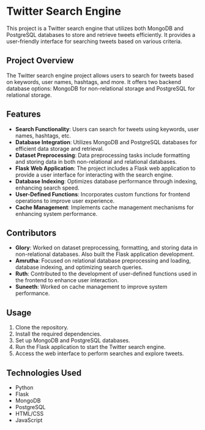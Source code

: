 # Twitter Search Engine

This project is a Twitter search engine that utilizes both MongoDB and PostgreSQL databases to store and retrieve tweets efficiently. It provides a user-friendly interface for searching tweets based on various criteria.

## Project Overview

The Twitter search engine project allows users to search for tweets based on keywords, user names, hashtags, and more. It offers two backend database options: MongoDB for non-relational storage and PostgreSQL for relational storage.

## Features

- **Search Functionality**: Users can search for tweets using keywords, user names, hashtags, etc.
- **Database Integration**: Utilizes MongoDB and PostgreSQL databases for efficient data storage and retrieval.
- **Dataset Preprocessing**: Data preprocessing tasks include formatting and storing data in both non-relational and relational databases.
- **Flask Web Application**: The project includes a Flask web application to provide a user interface for interacting with the search engine.
- **Database Indexing**: Optimizes database performance through indexing, enhancing search speed.
- **User-Defined Functions**: Incorporates custom functions for frontend operations to improve user experience.
- **Cache Management**: Implements cache management mechanisms for enhancing system performance.

## Contributors

- **Glory**: Worked on dataset preprocessing, formatting, and storing data in non-relational databases. Also built the Flask application development.
- **Amrutha**: Focused on relational database preprocessing and loading, database indexing, and optimizing search queries.
- **Ruth**: Contributed to the development of user-defined functions used in the frontend to enhance user interaction.
- **Suneeth**: Worked on cache management to improve system performance.

## Usage

1. Clone the repository.
2. Install the required dependencies.
3. Set up MongoDB and PostgreSQL databases.
4. Run the Flask application to start the Twitter search engine.
5. Access the web interface to perform searches and explore tweets.

## Technologies Used

- Python
- Flask
- MongoDB
- PostgreSQL
- HTML/CSS
- JavaScript
